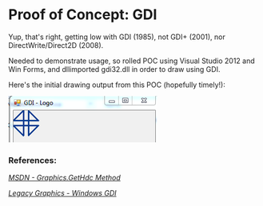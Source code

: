# Proof of Concept: GDI

Yup, that's right, getting low with GDI (1985), not GDI+ (2001), nor DirectWrite/Direct2D (2008). 

Needed to demonstrate usage, so rolled POC using Visual Studio 2012 and Win Forms, and dllimported gdi32.dll in order to draw using GDI.

Here's the initial drawing output from this POC (hopefully timely!):

![Image](logo.png?raw=true)


### References:

[*MSDN - Graphics.GetHdc Method*](http://msdn.microsoft.com/en-us/library/9z5820hw.aspx)

[*Legacy Graphics - Windows GDI*](http://msdn.microsoft.com/en-us/library/windows/desktop/dd145203.aspx)

